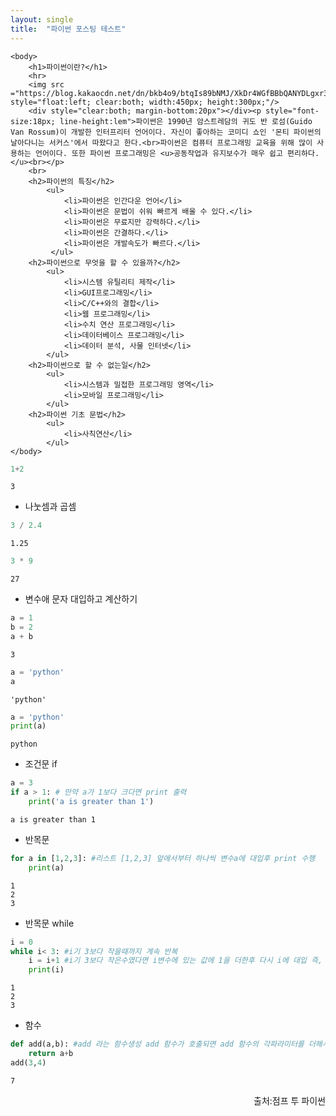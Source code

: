 ```yaml
---
layout: single
title:  "파이썬 포스팅 테스트"
---
```

<!DOCTYPE html>
<head>
  <title>테스트</title>
</head>
<html>

    <body>
        <h1>파이썬이란?</h1>
        <hr>
        <img src ="https://blog.kakaocdn.net/dn/bkb4o9/btqIs89bNMJ/XkDr4WGfBBbQANYDLgxr31/img.jpg" style="float:left; clear:both; width:450px; height:300px;"/>
        <div style="clear:both; margin-bottom:20px"></div><p style="font-size:18px; line-height:lem">파이썬은 1990년 암스트레담의 귀도 반 로섬(Guido Van Rossum)이 개발한 인터프리터 언어이다. 자신이 좋아하는 코미디 쇼인 '몬티 파이썬의 날아다니는 서커스'에서 따왔다고 한다.<br>파이썬은 컴퓨터 프로그래밍 교육을 위해 많이 사용하는 언어이다. 또한 파이썬 프로그래밍은 <u>공동작업과 유지보수가 매우 쉽고 편리하다.</u><br></p>
        <br>
        <h2>파이썬의 특징</h2>
            <ul>
                <li>파이썬은 인간다운 언어</li>  
                <li>파이썬은 문법이 쉬워 빠르게 배울 수 있다.</li>
                <li>파이썬은 무료지만 강력하다.</li>
                <li>파이썬은 간결하다.</li>
                <li>파이썬은 개발속도가 빠르다.</li>
             </ul>
        <h2>파이썬으로 무엇을 할 수 있을까?</h2>
            <ul>
                <li>시스템 유틸리티 제작</li> 
                <li>GUI프로그래밍</li>
                <li>C/C++와의 결합</li>
                <li>웹 프로그래밍</li>
                <li>수치 연산 프로그래밍</li>
                <li>데이터베이스 프로그래밍</li>
                <li>데이터 분석, 사물 인터넷</li>
            </ul>
        <h2>파이썬으로 할 수 없는일</h2>
            <ul>
                <li>시스템과 밀접한 프로그래밍 영역</li>
                <li>모바일 프로그래밍</li>
            </ul>
        <h2>파이썬 기초 문법</h2>
            <ul>
                <li>사칙연산</li>
            </ul>
    </body>
</html>


```python
1+2
```




    3



<ul>
   <li>나눗셈과 곱셈</li> 
</ul>


```python
3 / 2.4
```




    1.25




```python
3 * 9
```




    27



<ul>
   <li>변수애 문자 대입하고 계산하기</li> 
</ul>


```python
a = 1
b = 2
a + b
```




    3




```python
a = 'python'
a
```




    'python'




```python
a = 'python'
print(a)
```

    python


<ul>
   <li>조건문 if</li> 
</ul>


```python
a = 3
if a > 1: # 만약 a가 1보다 크다면 print 출력
    print('a is greater than 1')
```

    a is greater than 1


<ul>
   <li>반목문</li> 
</ul>


```python
for a in [1,2,3]: #리스트 [1,2,3] 앞에서부터 하나씩 변수a에 대입후 print 수행
    print(a)
```

    1
    2
    3


<ul>
   <li>반목문 while</li> 
</ul>


```python
i = 0
while i< 3: #i기 3보다 작을때까지 계속 반복
    i = i+1 #i기 3보다 작은수였다면 i변수에 있는 값에 1을 더한후 다시 i에 대입 즉, i의 값을 1씩 더한다는 의미, i가 4가되면 반복하지 않는다.
    print(i)
```

    1
    2
    3


<ul>
   <li>함수</li> 
</ul>


```python
def add(a,b): #add 라는 함수생성 add 함수가 호출되면 add 함수의 각파라미터를 더해서 return
    return a+b
add(3,4)
```




    7



<P style ="vertical-align: bottom; text-align: right;">출처:점프 투 파이썬</p>
